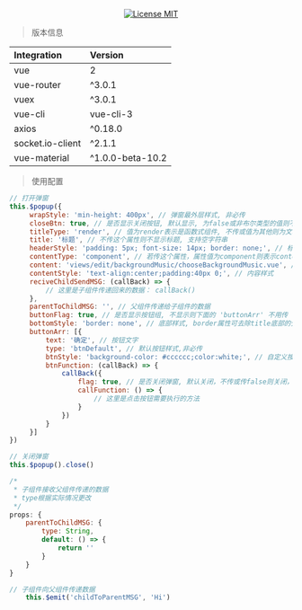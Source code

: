 <p align="center">
  <a href="https://www.skillnull.com"><img src="https://skillnull.com/others/images/brand/MIT.svg" alt="License MIT"></a>
</p>

> 版本信息 

| Integration | Version |
| :--- | :--- |
| vue | 2 |
| vue-router | ^3.0.1 |
| vuex           | ^3.0.1 |
| vue-cli        | vue-cli-3 |
| axios           | ^0.18.0 |
| socket.io-client | ^2.1.1 |
| vue-material | ^1.0.0-beta-10.2 |

> 使用配置

```javascript
// 打开弹窗
this.$popup({
     wrapStyle: 'min-height: 400px', // 弹窗最外层样式, 非必传
     closeBtn: true, // 是否显示关闭按钮, 默认显示, 为false或非布尔类型的值则不显示
     titleType: 'render', // 值为render表示是函数式组件, 不传或值为其他则为文本
     title: '标题', // 不传这个属性则不显示标题, 支持空字符串
     headerStyle: 'padding: 5px; font-size: 14px; border: none;', // 标题样式, border属性可去除title底部的分割线
     contentType: 'component', // 若传这个属性，属性值为component则表示content传递的是组件，值为render表示是函数式组件，否则是文本
     content: 'views/edit/backgroundMusic/chooseBackgroundMusic.vue', // 文本或组件地址或函数式组件
     contentStyle: 'text-align:center;padding:40px 0;', // 内容样式
     reciveChildSendMSG: (callBack) => {
         // 这里是子组件传递回来的数据： callBack()
     },
     parentToChildMSG: '', // 父组件传递给子组件的数据
     buttonFlag: true, // 是否显示按钮组, 不显示则下面的 'buttonArr' 不用传
     bottomStyle: 'border: none', // 底部样式, border属性可去除title底部的分割线
     buttonArr: [{
         text: '确定', // 按钮文字
         type: 'btnDefault', // 默认按钮样式,非必传
         btnStyle: 'background-color: #cccccc;color:white;', // 自定义按钮样式,非必传
         btnFunction: (callBack) => {
             callBack({
                 flag: true, // 是否关闭弹窗, 默认关闭，不传或传false则关闭，传true则不关闭
                 callFunction: () => {
                     // 这里是点击按钮需要执行的方法
                 }
             })
         }
     }]
})

// 关闭弹窗
this.$popup().close()

/*
 * 子组件接收父组件传递的数据
 * type根据实际情况更改
 */
props: {
    parentToChildMSG: {
        type: String,
        default: () => {
            return ''
        }
    }
}

// 子组件向父组件传递数据
    this.$emit('childToParentMSG', 'Hi')
```

